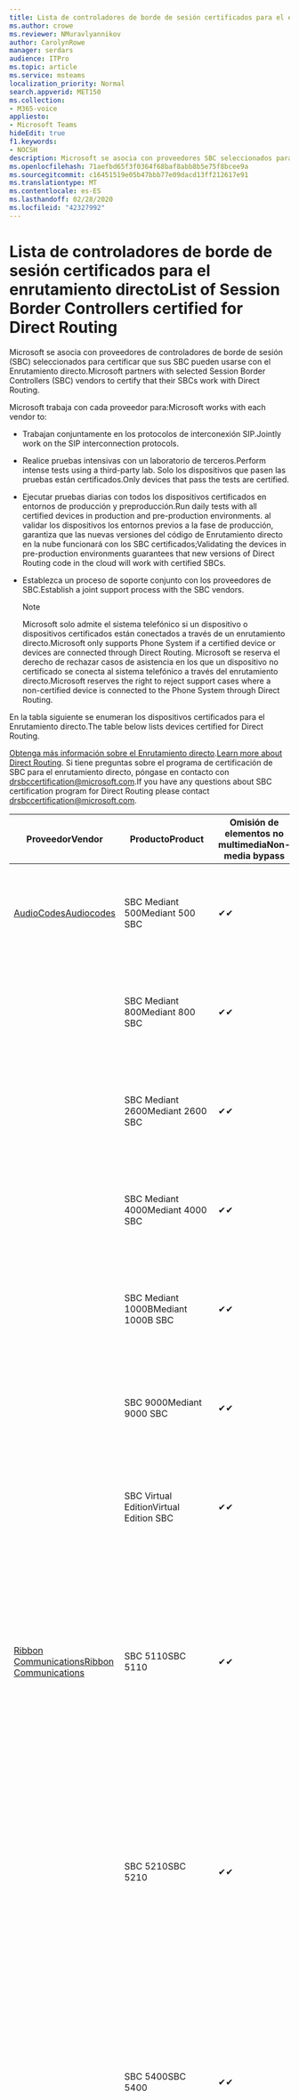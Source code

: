 ```yaml
---
title: Lista de controladores de borde de sesión certificados para el enrutamiento directo
ms.author: crowe
ms.reviewer: NMuravlyannikov
author: CarolynRowe
manager: serdars
audience: ITPro
ms.topic: article
ms.service: msteams
localization_priority: Normal
search.appverid: MET150
ms.collection:
- M365-voice
appliesto:
- Microsoft Teams
hideEdit: true
f1.keywords:
- NOCSH
description: Microsoft se asocia con proveedores SBC seleccionados para certificar que sus SBC pueden usarse con el Enrutamiento directo.
ms.openlocfilehash: 71aefbd65f3f0364f68baf8abb8b5e75f8bcee9a
ms.sourcegitcommit: c16451519e05b47bbb77e09dacd13ff212617e91
ms.translationtype: MT
ms.contentlocale: es-ES
ms.lasthandoff: 02/28/2020
ms.locfileid: "42327992"
---
```

# <a name="list-of-session-border-controllers-certified-for-direct-routing"></a><span data-ttu-id="371fb-103">Lista de controladores de borde de sesión certificados para el enrutamiento directo</span><span class="sxs-lookup"><span data-stu-id="371fb-103">List of Session Border Controllers certified for Direct Routing</span></span>

<span data-ttu-id="371fb-104">Microsoft se asocia con proveedores de controladores de borde de sesión (SBC) seleccionados para certificar que sus SBC pueden usarse con el Enrutamiento directo.</span><span class="sxs-lookup"><span data-stu-id="371fb-104">Microsoft partners with selected Session Border Controllers (SBC) vendors to certify that their SBCs work with Direct Routing.</span></span> 

<span data-ttu-id="371fb-105">Microsoft trabaja con cada proveedor para:</span><span class="sxs-lookup"><span data-stu-id="371fb-105">Microsoft works with each vendor to:</span></span> 

- <span data-ttu-id="371fb-106">Trabajan conjuntamente en los protocolos de interconexión SIP.</span><span class="sxs-lookup"><span data-stu-id="371fb-106">Jointly work on the SIP interconnection protocols.</span></span>
- <span data-ttu-id="371fb-107">Realice pruebas intensivas con un laboratorio de terceros.</span><span class="sxs-lookup"><span data-stu-id="371fb-107">Perform intense tests using a third-party lab.</span></span> <span data-ttu-id="371fb-108">Solo los dispositivos que pasen las pruebas están certificados.</span><span class="sxs-lookup"><span data-stu-id="371fb-108">Only devices that pass the tests are certified.</span></span> 
- <span data-ttu-id="371fb-109">Ejecutar pruebas diarias con todos los dispositivos certificados en entornos de producción y preproducción.</span><span class="sxs-lookup"><span data-stu-id="371fb-109">Run daily tests with all certified devices in production and pre-production environments.</span></span> <span data-ttu-id="371fb-110">al validar los dispositivos los entornos previos a la fase de producción, garantiza que las nuevas versiones del código de Enrutamiento directo en la nube funcionará con los SBC certificados;</span><span class="sxs-lookup"><span data-stu-id="371fb-110">Validating the devices in pre-production environments guarantees that new versions of Direct Routing code in the cloud will work with certified SBCs.</span></span> 
- <span data-ttu-id="371fb-111">Establezca un proceso de soporte conjunto con los proveedores de SBC.</span><span class="sxs-lookup"><span data-stu-id="371fb-111">Establish a joint support process with the SBC vendors.</span></span>


  > [!NOTE]
  > <span data-ttu-id="371fb-112">Microsoft solo admite el sistema telefónico si un dispositivo o dispositivos certificados están conectados a través de un enrutamiento directo.</span><span class="sxs-lookup"><span data-stu-id="371fb-112">Microsoft only supports Phone System if a certified device or devices are connected through Direct Routing.</span></span> <span data-ttu-id="371fb-113">Microsoft se reserva el derecho de rechazar casos de asistencia en los que un dispositivo no certificado se conecta al sistema telefónico a través del enrutamiento directo.</span><span class="sxs-lookup"><span data-stu-id="371fb-113">Microsoft reserves the right to reject support cases where a non-certified device is connected to the Phone System through Direct Routing.</span></span> 

<span data-ttu-id="371fb-114">En la tabla siguiente se enumeran los dispositivos certificados para el Enrutamiento directo.</span><span class="sxs-lookup"><span data-stu-id="371fb-114">The table below lists devices certified for Direct Routing.</span></span> 

<span data-ttu-id="371fb-115">[Obtenga más información sobre el Enrutamiento directo](https://aka.ms/dr).</span><span class="sxs-lookup"><span data-stu-id="371fb-115">[Learn more about Direct Routing](https://aka.ms/dr).</span></span> <span data-ttu-id="371fb-116">Si tiene preguntas sobre el programa de certificación de SBC para el enrutamiento directo, póngase en contacto con drsbccertification@microsoft.com.</span><span class="sxs-lookup"><span data-stu-id="371fb-116">If you have any questions about SBC certification program for Direct Routing please contact drsbccertification@microsoft.com.</span></span>


|                                                       <span data-ttu-id="371fb-117">Proveedor</span><span class="sxs-lookup"><span data-stu-id="371fb-117">Vendor</span></span>                                                        |       <span data-ttu-id="371fb-118">Producto</span><span class="sxs-lookup"><span data-stu-id="371fb-118">Product</span></span>       | <span data-ttu-id="371fb-119">Omisión de elementos no multimedia</span><span class="sxs-lookup"><span data-stu-id="371fb-119">Non-media bypass</span></span> | <span data-ttu-id="371fb-120">Omisión de medios</span><span class="sxs-lookup"><span data-stu-id="371fb-120">Media bypass</span></span> | <span data-ttu-id="371fb-121">Versión del software</span><span class="sxs-lookup"><span data-stu-id="371fb-121">Software version</span></span> | <span data-ttu-id="371fb-122">Validada con proveedores de E911</span><span class="sxs-lookup"><span data-stu-id="371fb-122">Validated with E911 providers</span></span> | <span data-ttu-id="371fb-123">Capacidad de ELIN</span><span class="sxs-lookup"><span data-stu-id="371fb-123">ELIN capable</span></span>
|---------------------------------------------------------------------------------------------------------------------|---------------------|------------------|--------------|------------------|-----------------|------------------|
| [<span data-ttu-id="371fb-124">AudioCodes</span><span class="sxs-lookup"><span data-stu-id="371fb-124">Audiocodes</span></span>](https://www.audiocodes.com/solutions-products/products/products-for-microsoft-365/direct-routing-for-microsoft-teams) |   <span data-ttu-id="371fb-125">SBC Mediant 500</span><span class="sxs-lookup"><span data-stu-id="371fb-125">Mediant 500 SBC</span></span>   |     <span data-ttu-id="371fb-126">&#10004;</span><span class="sxs-lookup"><span data-stu-id="371fb-126">&#10004;</span></span>     |   <span data-ttu-id="371fb-127">&#10004;</span><span class="sxs-lookup"><span data-stu-id="371fb-127">&#10004;</span></span>    |  <span data-ttu-id="371fb-128">7.20 a. 250</span><span class="sxs-lookup"><span data-stu-id="371fb-128">7.20A.250</span></span>   | <ul> <li> <span data-ttu-id="371fb-129">Enrutamiento de ubicación dinámica de ancho de banda</span><span class="sxs-lookup"><span data-stu-id="371fb-129">Bandwidth Dynamic Location Routing</span></span> </li> </ul>
|                                                                                                                     |   <span data-ttu-id="371fb-130">SBC Mediant 800</span><span class="sxs-lookup"><span data-stu-id="371fb-130">Mediant 800 SBC</span></span>   |     <span data-ttu-id="371fb-131">&#10004;</span><span class="sxs-lookup"><span data-stu-id="371fb-131">&#10004;</span></span>     |   <span data-ttu-id="371fb-132">&#10004;</span><span class="sxs-lookup"><span data-stu-id="371fb-132">&#10004;</span></span>     |  <span data-ttu-id="371fb-133">7.20 a. 250</span><span class="sxs-lookup"><span data-stu-id="371fb-133">7.20A.250</span></span>   |  <ul> <li> <span data-ttu-id="371fb-134">Enrutamiento de ubicación dinámica de ancho de banda</span><span class="sxs-lookup"><span data-stu-id="371fb-134">Bandwidth Dynamic Location Routing</span></span> </li> </ul>  |    |
|                                                                                                                     |  <span data-ttu-id="371fb-135">SBC Mediant 2600</span><span class="sxs-lookup"><span data-stu-id="371fb-135">Mediant 2600 SBC</span></span>   |     <span data-ttu-id="371fb-136">&#10004;</span><span class="sxs-lookup"><span data-stu-id="371fb-136">&#10004;</span></span>     |   <span data-ttu-id="371fb-137">&#10004;</span><span class="sxs-lookup"><span data-stu-id="371fb-137">&#10004;</span></span>    |  <span data-ttu-id="371fb-138">7.20 a. 250</span><span class="sxs-lookup"><span data-stu-id="371fb-138">7.20A.250</span></span>   |   <ul> <li> <span data-ttu-id="371fb-139">Enrutamiento de ubicación dinámica de ancho de banda</span><span class="sxs-lookup"><span data-stu-id="371fb-139">Bandwidth Dynamic Location Routing</span></span> </li> </ul>  |    |    
|                                                                                                                     |  <span data-ttu-id="371fb-140">SBC Mediant 4000</span><span class="sxs-lookup"><span data-stu-id="371fb-140">Mediant 4000 SBC</span></span>   |     <span data-ttu-id="371fb-141">&#10004;</span><span class="sxs-lookup"><span data-stu-id="371fb-141">&#10004;</span></span>     |   <span data-ttu-id="371fb-142">&#10004;</span><span class="sxs-lookup"><span data-stu-id="371fb-142">&#10004;</span></span>     |  <span data-ttu-id="371fb-143">7.20 a. 250</span><span class="sxs-lookup"><span data-stu-id="371fb-143">7.20A.250</span></span>   |   <ul> <li> <span data-ttu-id="371fb-144">Enrutamiento de ubicación dinámica de ancho de banda</span><span class="sxs-lookup"><span data-stu-id="371fb-144">Bandwidth Dynamic Location Routing</span></span> </li> </ul>  |    |    
|                                                                                                                     | <span data-ttu-id="371fb-145">SBC Mediant 1000B</span><span class="sxs-lookup"><span data-stu-id="371fb-145">Mediant 1000B  SBC</span></span>  |     <span data-ttu-id="371fb-146">&#10004;</span><span class="sxs-lookup"><span data-stu-id="371fb-146">&#10004;</span></span>     |   <span data-ttu-id="371fb-147">Pending</span><span class="sxs-lookup"><span data-stu-id="371fb-147">Pending</span></span>     |  <span data-ttu-id="371fb-148">7.20 a. 250</span><span class="sxs-lookup"><span data-stu-id="371fb-148">7.20A.250</span></span>  |  <ul> <li> <span data-ttu-id="371fb-149">Enrutamiento de ubicación dinámica de ancho de banda</span><span class="sxs-lookup"><span data-stu-id="371fb-149">Bandwidth Dynamic Location Routing</span></span> </li> </ul>  |    |    
|                                                                                                                     | <span data-ttu-id="371fb-150">SBC 9000</span><span class="sxs-lookup"><span data-stu-id="371fb-150">Mediant 9000  SBC</span></span>  |     <span data-ttu-id="371fb-151">&#10004;</span><span class="sxs-lookup"><span data-stu-id="371fb-151">&#10004;</span></span>     |   <span data-ttu-id="371fb-152">&#10004;</span><span class="sxs-lookup"><span data-stu-id="371fb-152">&#10004;</span></span>     |  <span data-ttu-id="371fb-153">7.20 a. 250</span><span class="sxs-lookup"><span data-stu-id="371fb-153">7.20A.250</span></span>   | <ul> <li> <span data-ttu-id="371fb-154">Enrutamiento de ubicación dinámica de ancho de banda</span><span class="sxs-lookup"><span data-stu-id="371fb-154">Bandwidth Dynamic Location Routing</span></span> </li> </ul>    |    |                                                                       
|                                                                                                                     | <span data-ttu-id="371fb-155">SBC Virtual Edition</span><span class="sxs-lookup"><span data-stu-id="371fb-155">Virtual Edition SBC</span></span> |     <span data-ttu-id="371fb-156">&#10004;</span><span class="sxs-lookup"><span data-stu-id="371fb-156">&#10004;</span></span>     |   <span data-ttu-id="371fb-157">&#10004;</span><span class="sxs-lookup"><span data-stu-id="371fb-157">&#10004;</span></span>     |  <span data-ttu-id="371fb-158">7.20 a. 250</span><span class="sxs-lookup"><span data-stu-id="371fb-158">7.20A.250</span></span> |  <ul> <li> <span data-ttu-id="371fb-159">Enrutamiento de ubicación dinámica de ancho de banda</span><span class="sxs-lookup"><span data-stu-id="371fb-159">Bandwidth Dynamic Location Routing</span></span> </li> </ul>   |    |    
|  [<span data-ttu-id="371fb-160">Ribbon Communications</span><span class="sxs-lookup"><span data-stu-id="371fb-160">Ribbon Communications</span></span>](https://ribboncommunications.com/solutions/enterprise-solutions/microsoft-skype-business)  |      <span data-ttu-id="371fb-161">SBC 5110</span><span class="sxs-lookup"><span data-stu-id="371fb-161">SBC 5110</span></span>       |     <span data-ttu-id="371fb-162">&#10004;</span><span class="sxs-lookup"><span data-stu-id="371fb-162">&#10004;</span></span>     |   <span data-ttu-id="371fb-163">&#10004;</span><span class="sxs-lookup"><span data-stu-id="371fb-163">&#10004;</span></span>    |       <span data-ttu-id="371fb-164">7,2</span><span class="sxs-lookup"><span data-stu-id="371fb-164">7.2</span></span>       | <ul> <li> <span data-ttu-id="371fb-165">Enrutamiento de ubicación dinámica de ancho de banda</span><span class="sxs-lookup"><span data-stu-id="371fb-165">Bandwidth Dynamic Location Routing</span></span> </li> <li><span data-ttu-id="371fb-166">Entrada ERS</span><span class="sxs-lookup"><span data-stu-id="371fb-166">Intrado ERS</span></span> </li> <li><span data-ttu-id="371fb-167">Entrada EGW</span><span class="sxs-lookup"><span data-stu-id="371fb-167">Intrado EGW</span></span></li> <li> <span data-ttu-id="371fb-168">Movilidad del horizonte de cielo rojo</span><span class="sxs-lookup"><span data-stu-id="371fb-168">Red Sky Horizon Mobility</span></span> </li>  </ul> |   <span data-ttu-id="371fb-169">No</span><span class="sxs-lookup"><span data-stu-id="371fb-169">No</span></span> |    
|                                                                                                                     |      <span data-ttu-id="371fb-170">SBC 5210</span><span class="sxs-lookup"><span data-stu-id="371fb-170">SBC 5210</span></span>       |     <span data-ttu-id="371fb-171">&#10004;</span><span class="sxs-lookup"><span data-stu-id="371fb-171">&#10004;</span></span>     |  <span data-ttu-id="371fb-172">&#10004;</span><span class="sxs-lookup"><span data-stu-id="371fb-172">&#10004;</span></span>    |       <span data-ttu-id="371fb-173">7,2</span><span class="sxs-lookup"><span data-stu-id="371fb-173">7.2</span></span>       |  <ul> <li> <span data-ttu-id="371fb-174">Enrutamiento de ubicación dinámica de ancho de banda</span><span class="sxs-lookup"><span data-stu-id="371fb-174">Bandwidth Dynamic Location Routing</span></span> </li> <li><span data-ttu-id="371fb-175">Entrada ERS</span><span class="sxs-lookup"><span data-stu-id="371fb-175">Intrado ERS</span></span> </li> <li><span data-ttu-id="371fb-176">Entrada EGW</span><span class="sxs-lookup"><span data-stu-id="371fb-176">Intrado EGW</span></span></li> <li> <span data-ttu-id="371fb-177">Movilidad del horizonte de cielo rojo</span><span class="sxs-lookup"><span data-stu-id="371fb-177">Red Sky Horizon Mobility</span></span> </li> </ul> | <span data-ttu-id="371fb-178">No</span><span class="sxs-lookup"><span data-stu-id="371fb-178">No</span></span>   |    
|                                                                                                                     |      <span data-ttu-id="371fb-179">SBC 5400</span><span class="sxs-lookup"><span data-stu-id="371fb-179">SBC 5400</span></span>       |     <span data-ttu-id="371fb-180">&#10004;</span><span class="sxs-lookup"><span data-stu-id="371fb-180">&#10004;</span></span>     |   <span data-ttu-id="371fb-181">&#10004;</span><span class="sxs-lookup"><span data-stu-id="371fb-181">&#10004;</span></span>   |       <span data-ttu-id="371fb-182">7,2</span><span class="sxs-lookup"><span data-stu-id="371fb-182">7.2</span></span>       |  <ul> <li> <span data-ttu-id="371fb-183">Enrutamiento de ubicación dinámica de ancho de banda</span><span class="sxs-lookup"><span data-stu-id="371fb-183">Bandwidth Dynamic Location Routing</span></span> </li><li><span data-ttu-id="371fb-184">Entrada ERS</span><span class="sxs-lookup"><span data-stu-id="371fb-184">Intrado ERS</span></span> </li> <li><span data-ttu-id="371fb-185">Entrada EGW</span><span class="sxs-lookup"><span data-stu-id="371fb-185">Intrado EGW</span></span></li> <li> <span data-ttu-id="371fb-186">Movilidad del horizonte de cielo rojo</span><span class="sxs-lookup"><span data-stu-id="371fb-186">Red Sky Horizon Mobility</span></span> </li> </ul>  |<span data-ttu-id="371fb-187">No</span><span class="sxs-lookup"><span data-stu-id="371fb-187">No</span></span>|    
|                                                                                                                     |      <span data-ttu-id="371fb-188">SBC 7000</span><span class="sxs-lookup"><span data-stu-id="371fb-188">SBC 7000</span></span>       |     <span data-ttu-id="371fb-189">&#10004;</span><span class="sxs-lookup"><span data-stu-id="371fb-189">&#10004;</span></span>     |   <span data-ttu-id="371fb-190">&#10004;</span><span class="sxs-lookup"><span data-stu-id="371fb-190">&#10004;</span></span>    |       <span data-ttu-id="371fb-191">7,2</span><span class="sxs-lookup"><span data-stu-id="371fb-191">7.2</span></span>       |   <ul> <li> <span data-ttu-id="371fb-192">Enrutamiento de ubicación dinámica de ancho de banda</span><span class="sxs-lookup"><span data-stu-id="371fb-192">Bandwidth Dynamic Location Routing</span></span> </li> <li><span data-ttu-id="371fb-193">Entrada ERS</span><span class="sxs-lookup"><span data-stu-id="371fb-193">Intrado ERS</span></span> </li> <li><span data-ttu-id="371fb-194">Entrada EGW</span><span class="sxs-lookup"><span data-stu-id="371fb-194">Intrado EGW</span></span></li> <li> <span data-ttu-id="371fb-195">Movilidad del horizonte de cielo rojo</span><span class="sxs-lookup"><span data-stu-id="371fb-195">Red Sky Horizon Mobility</span></span> </li> </ul> |  <span data-ttu-id="371fb-196">No</span><span class="sxs-lookup"><span data-stu-id="371fb-196">No</span></span>  |    
|                                                                                                                     |       <span data-ttu-id="371fb-197">SBC SWe</span><span class="sxs-lookup"><span data-stu-id="371fb-197">SBC SWe</span></span>       |     <span data-ttu-id="371fb-198">&#10004;</span><span class="sxs-lookup"><span data-stu-id="371fb-198">&#10004;</span></span>     |   <span data-ttu-id="371fb-199">&#10004;</span><span class="sxs-lookup"><span data-stu-id="371fb-199">&#10004;</span></span>   |       <span data-ttu-id="371fb-200">7,2</span><span class="sxs-lookup"><span data-stu-id="371fb-200">7.2</span></span>       |   <ul> <li> <span data-ttu-id="371fb-201">Enrutamiento de ubicación dinámica de ancho de banda</span><span class="sxs-lookup"><span data-stu-id="371fb-201">Bandwidth Dynamic Location Routing</span></span> </li> <li><span data-ttu-id="371fb-202">Entrada ERS</span><span class="sxs-lookup"><span data-stu-id="371fb-202">Intrado ERS</span></span> </li> <li><span data-ttu-id="371fb-203">Entrada EGW</span><span class="sxs-lookup"><span data-stu-id="371fb-203">Intrado EGW</span></span></li> <li> <span data-ttu-id="371fb-204">Movilidad del horizonte de cielo rojo</span><span class="sxs-lookup"><span data-stu-id="371fb-204">Red Sky Horizon Mobility</span></span> </li> </ul> |   <span data-ttu-id="371fb-205">No</span><span class="sxs-lookup"><span data-stu-id="371fb-205">No</span></span> |    
|                                                                                                                     |      <span data-ttu-id="371fb-206">SBC 1000</span><span class="sxs-lookup"><span data-stu-id="371fb-206">SBC 1000</span></span>       |     <span data-ttu-id="371fb-207">&#10004;</span><span class="sxs-lookup"><span data-stu-id="371fb-207">&#10004;</span></span>     |   <span data-ttu-id="371fb-208">&#10004;</span><span class="sxs-lookup"><span data-stu-id="371fb-208">&#10004;</span></span>    |      <span data-ttu-id="371fb-209">8.0.3 (compilación 537)</span><span class="sxs-lookup"><span data-stu-id="371fb-209">8.0.3 (build 537)</span></span>     |  <ul> <li> <span data-ttu-id="371fb-210">Enrutamiento de ubicación dinámica de ancho de banda</span><span class="sxs-lookup"><span data-stu-id="371fb-210">Bandwidth Dynamic Location Routing</span></span> </li> <li> <span data-ttu-id="371fb-211">Entrada ERS</span><span class="sxs-lookup"><span data-stu-id="371fb-211">Intrado ERS</span></span> </li> <li><span data-ttu-id="371fb-212">Entrada EGW</span><span class="sxs-lookup"><span data-stu-id="371fb-212">Intrado EGW</span></span> </li> <li> <span data-ttu-id="371fb-213">Movilidad del horizonte de cielo rojo</span><span class="sxs-lookup"><span data-stu-id="371fb-213">Red Sky Horizon Mobility</span></span> </li> </ul>   |         |    
|                                                                                                                     |      <span data-ttu-id="371fb-214">SBC 2000</span><span class="sxs-lookup"><span data-stu-id="371fb-214">SBC 2000</span></span>       |     <span data-ttu-id="371fb-215">&#10004;</span><span class="sxs-lookup"><span data-stu-id="371fb-215">&#10004;</span></span>     |   <span data-ttu-id="371fb-216">&#10004;</span><span class="sxs-lookup"><span data-stu-id="371fb-216">&#10004;</span></span>   |     <span data-ttu-id="371fb-217">8.0.3 (compilación 537)</span><span class="sxs-lookup"><span data-stu-id="371fb-217">8.0.3 (build 537)</span></span>     |  <ul> <li> <span data-ttu-id="371fb-218">Enrutamiento de ubicación dinámica de ancho de banda</span><span class="sxs-lookup"><span data-stu-id="371fb-218">Bandwidth Dynamic Location Routing</span></span> </li> <li> <span data-ttu-id="371fb-219">Entrada ERS</span><span class="sxs-lookup"><span data-stu-id="371fb-219">Intrado ERS</span></span> </li> <li><span data-ttu-id="371fb-220">Entrada EGW</span><span class="sxs-lookup"><span data-stu-id="371fb-220">Intrado EGW</span></span> </li> <li> <span data-ttu-id="371fb-221">Movilidad del horizonte de cielo rojo</span><span class="sxs-lookup"><span data-stu-id="371fb-221">Red Sky Horizon Mobility</span></span> </li> </ul>   |           |    
|                                                                                                                     |    <span data-ttu-id="371fb-222">SBC SWe Lite</span><span class="sxs-lookup"><span data-stu-id="371fb-222">SBC SWe Lite</span></span>     |     <span data-ttu-id="371fb-223">&#10004;</span><span class="sxs-lookup"><span data-stu-id="371fb-223">&#10004;</span></span>     |  <span data-ttu-id="371fb-224">&#10004;</span><span class="sxs-lookup"><span data-stu-id="371fb-224">&#10004;</span></span>    |      <span data-ttu-id="371fb-225">8.0.3 (compilación 216)</span><span class="sxs-lookup"><span data-stu-id="371fb-225">8.0.3 (build 216)</span></span>    |  <ul> <li> <span data-ttu-id="371fb-226">Enrutamiento de ubicación dinámica de ancho de banda</span><span class="sxs-lookup"><span data-stu-id="371fb-226">Bandwidth Dynamic Location Routing</span></span> </li> <li> <span data-ttu-id="371fb-227">Entrada ERS</span><span class="sxs-lookup"><span data-stu-id="371fb-227">Intrado ERS</span></span> </li> <li><span data-ttu-id="371fb-228">Entrada EGW</span><span class="sxs-lookup"><span data-stu-id="371fb-228">Intrado EGW</span></span> </li> <li> <span data-ttu-id="371fb-229">Movilidad del horizonte de cielo rojo</span><span class="sxs-lookup"><span data-stu-id="371fb-229">Red Sky Horizon Mobility</span></span> </li> </ul>    |           |   
| | <span data-ttu-id="371fb-230">Serie Edgemarc</span><span class="sxs-lookup"><span data-stu-id="371fb-230">Edgemarc Series</span></span> |  <span data-ttu-id="371fb-231">&#10004;</span><span class="sxs-lookup"><span data-stu-id="371fb-231">&#10004;</span></span> | | <span data-ttu-id="371fb-232">15.6.1</span><span class="sxs-lookup"><span data-stu-id="371fb-232">15.6.1</span></span> | 
|                     [<span data-ttu-id="371fb-233">Thinktel</span><span class="sxs-lookup"><span data-stu-id="371fb-233">Thinktel</span></span>](https://www.thinktel.ca/services/think-365/think-365-overview/)                      |    <span data-ttu-id="371fb-234">SBC Think 365</span><span class="sxs-lookup"><span data-stu-id="371fb-234">Think 365 SBC</span></span>    |     <span data-ttu-id="371fb-235">&#10004;</span><span class="sxs-lookup"><span data-stu-id="371fb-235">&#10004;</span></span>     |        <span data-ttu-id="371fb-236">Pending</span><span class="sxs-lookup"><span data-stu-id="371fb-236">Pending</span></span>   |       <span data-ttu-id="371fb-237">V1.4</span><span class="sxs-lookup"><span data-stu-id="371fb-237">V1.4</span></span>       |     |    |    
|                     [<span data-ttu-id="371fb-238">Oracle</span><span class="sxs-lookup"><span data-stu-id="371fb-238">Oracle</span></span>](https://www.oracle.com/industries/communications/enterprise-session-border-controller/microsoft.html)                      |    <span data-ttu-id="371fb-239">AP 1100</span><span class="sxs-lookup"><span data-stu-id="371fb-239">AP 1100</span></span>      |    <span data-ttu-id="371fb-240">&#10004;</span><span class="sxs-lookup"><span data-stu-id="371fb-240">&#10004;</span></span>     |    <span data-ttu-id="371fb-241">&#10004;</span><span class="sxs-lookup"><span data-stu-id="371fb-241">&#10004;</span></span>    |   <span data-ttu-id="371fb-242">8.3.0.0.1</span><span class="sxs-lookup"><span data-stu-id="371fb-242">8.3.0.0.1</span></span> |   <ul> <li> <span data-ttu-id="371fb-243">Enrutamiento de ubicación dinámica de ancho de banda</span><span class="sxs-lookup"><span data-stu-id="371fb-243">Bandwidth Dynamic Location Routing</span></span> </li>  <li> <span data-ttu-id="371fb-244">Entrada ERS</span><span class="sxs-lookup"><span data-stu-id="371fb-244">Intrado ERS</span></span> </li> <li><span data-ttu-id="371fb-245">Entrada EGW</span><span class="sxs-lookup"><span data-stu-id="371fb-245">Intrado EGW</span></span> </li> </ul>   |    |    
|                                                                                                                    |    <span data-ttu-id="371fb-246">AP 3900</span><span class="sxs-lookup"><span data-stu-id="371fb-246">AP 3900</span></span>           |    <span data-ttu-id="371fb-247">&#10004;</span><span class="sxs-lookup"><span data-stu-id="371fb-247">&#10004;</span></span>     |    <span data-ttu-id="371fb-248">&#10004;</span><span class="sxs-lookup"><span data-stu-id="371fb-248">&#10004;</span></span>   |   <span data-ttu-id="371fb-249">8.3.0.0.1</span><span class="sxs-lookup"><span data-stu-id="371fb-249">8.3.0.0.1</span></span>  |  <ul> <li> <span data-ttu-id="371fb-250">Enrutamiento de ubicación dinámica de ancho de banda</span><span class="sxs-lookup"><span data-stu-id="371fb-250">Bandwidth Dynamic Location Routing</span></span> </li>  <li> <span data-ttu-id="371fb-251">Entrada ERS</span><span class="sxs-lookup"><span data-stu-id="371fb-251">Intrado ERS</span></span> </li> <li><span data-ttu-id="371fb-252">Entrada EGW</span><span class="sxs-lookup"><span data-stu-id="371fb-252">Intrado EGW</span></span> </li> </ul>  |    |    
|                                                                                                                    |      <span data-ttu-id="371fb-253">AP 4600</span><span class="sxs-lookup"><span data-stu-id="371fb-253">AP 4600</span></span>         |    <span data-ttu-id="371fb-254">&#10004;</span><span class="sxs-lookup"><span data-stu-id="371fb-254">&#10004;</span></span>   |    <span data-ttu-id="371fb-255">&#10004;</span><span class="sxs-lookup"><span data-stu-id="371fb-255">&#10004;</span></span>     |     <span data-ttu-id="371fb-256">8.3.0.0.1</span><span class="sxs-lookup"><span data-stu-id="371fb-256">8.3.0.0.1</span></span>  |   <ul> <li> <span data-ttu-id="371fb-257">Enrutamiento de ubicación dinámica de ancho de banda</span><span class="sxs-lookup"><span data-stu-id="371fb-257">Bandwidth Dynamic Location Routing</span></span> </li>  <li> <span data-ttu-id="371fb-258">Entrada ERS</span><span class="sxs-lookup"><span data-stu-id="371fb-258">Intrado ERS</span></span> </li> <li><span data-ttu-id="371fb-259">Entrada EGW</span><span class="sxs-lookup"><span data-stu-id="371fb-259">Intrado EGW</span></span> </li> </ul>  |    |    
|                                                                                                                    |      <span data-ttu-id="371fb-260">AP 6300</span><span class="sxs-lookup"><span data-stu-id="371fb-260">AP 6300</span></span>         |    <span data-ttu-id="371fb-261">&#10004;</span><span class="sxs-lookup"><span data-stu-id="371fb-261">&#10004;</span></span>   |    <span data-ttu-id="371fb-262">&#10004;</span><span class="sxs-lookup"><span data-stu-id="371fb-262">&#10004;</span></span>     |     <span data-ttu-id="371fb-263">8.3.0.0.1</span><span class="sxs-lookup"><span data-stu-id="371fb-263">8.3.0.0.1</span></span>  |  <ul> <li> <span data-ttu-id="371fb-264">Enrutamiento de ubicación dinámica de ancho de banda</span><span class="sxs-lookup"><span data-stu-id="371fb-264">Bandwidth Dynamic Location Routing</span></span> </li> <li> <span data-ttu-id="371fb-265">Entrada ERS</span><span class="sxs-lookup"><span data-stu-id="371fb-265">Intrado ERS</span></span> </li> <li><span data-ttu-id="371fb-266">Entrada EGW</span><span class="sxs-lookup"><span data-stu-id="371fb-266">Intrado EGW</span></span> </li> </ul>   |    |    
|                                                                                                                   |      <span data-ttu-id="371fb-267">AP 6350</span><span class="sxs-lookup"><span data-stu-id="371fb-267">AP 6350</span></span>           |    <span data-ttu-id="371fb-268">&#10004;</span><span class="sxs-lookup"><span data-stu-id="371fb-268">&#10004;</span></span>   |    <span data-ttu-id="371fb-269">&#10004;</span><span class="sxs-lookup"><span data-stu-id="371fb-269">&#10004;</span></span>    |     <span data-ttu-id="371fb-270">8.3.0.0.1</span><span class="sxs-lookup"><span data-stu-id="371fb-270">8.3.0.0.1</span></span>  |   <ul> <li> <span data-ttu-id="371fb-271">Enrutamiento de ubicación dinámica de ancho de banda</span><span class="sxs-lookup"><span data-stu-id="371fb-271">Bandwidth Dynamic Location Routing</span></span> </li> <li> <span data-ttu-id="371fb-272">Entrada ERS</span><span class="sxs-lookup"><span data-stu-id="371fb-272">Intrado ERS</span></span> </li> <li><span data-ttu-id="371fb-273">Entrada EGW</span><span class="sxs-lookup"><span data-stu-id="371fb-273">Intrado EGW</span></span> </li> </ul>  |    |                                            
|                                                                                                                    |      <span data-ttu-id="371fb-274">VME</span><span class="sxs-lookup"><span data-stu-id="371fb-274">VME</span></span>           |    <span data-ttu-id="371fb-275">&#10004;</span><span class="sxs-lookup"><span data-stu-id="371fb-275">&#10004;</span></span>    |    <span data-ttu-id="371fb-276">&#10004;</span><span class="sxs-lookup"><span data-stu-id="371fb-276">&#10004;</span></span>    |     <span data-ttu-id="371fb-277">8.3.0.0.1</span><span class="sxs-lookup"><span data-stu-id="371fb-277">8.3.0.0.1</span></span>   |   <ul> <li> <span data-ttu-id="371fb-278">Enrutamiento de ubicación dinámica de ancho de banda</span><span class="sxs-lookup"><span data-stu-id="371fb-278">Bandwidth Dynamic Location Routing</span></span> </li> <li> <span data-ttu-id="371fb-279">Entrada ERS</span><span class="sxs-lookup"><span data-stu-id="371fb-279">Intrado ERS</span></span> </li> <li><span data-ttu-id="371fb-280">Entrada EGW</span><span class="sxs-lookup"><span data-stu-id="371fb-280">Intrado EGW</span></span> </li> </ul>   |    |    
|                     [<span data-ttu-id="371fb-281">TE-SYSTEMS</span><span class="sxs-lookup"><span data-stu-id="371fb-281">TE-SYSTEMS</span></span>](https://www.anynode.de/anynode-and-microsoft-teams/)                               |     <span data-ttu-id="371fb-282">anynode</span><span class="sxs-lookup"><span data-stu-id="371fb-282">anynode</span></span>         |     <span data-ttu-id="371fb-283">&#10004;</span><span class="sxs-lookup"><span data-stu-id="371fb-283">&#10004;</span></span>   |  <span data-ttu-id="371fb-284">&#10004;</span><span class="sxs-lookup"><span data-stu-id="371fb-284">&#10004;</span></span>   |      <span data-ttu-id="371fb-285">v3.16.2</span><span class="sxs-lookup"><span data-stu-id="371fb-285">v3.16.2</span></span>      |     |    |    


<span data-ttu-id="371fb-286">En la siguiente tabla se enumeran los dispositivos verificados para la interoperabilidad entre el enrutamiento directo y los dispositivos analógicos.</span><span class="sxs-lookup"><span data-stu-id="371fb-286">The following table lists devices that are verified for interoperability between Direct Routing and Analog Devices.</span></span>

|                                                       <span data-ttu-id="371fb-287">Proveedor</span><span class="sxs-lookup"><span data-stu-id="371fb-287">Vendor</span></span>                                                        |       <span data-ttu-id="371fb-288">Producto</span><span class="sxs-lookup"><span data-stu-id="371fb-288">Product</span></span>       | <span data-ttu-id="371fb-289">Probado</span><span class="sxs-lookup"><span data-stu-id="371fb-289">Verified</span></span>
|---------------------------------------------------------------------------------------------------------------------|---------------------|------------------|
| [<span data-ttu-id="371fb-290">AudioCodes</span><span class="sxs-lookup"><span data-stu-id="371fb-290">Audiocodes</span></span>](https://www.audiocodes.com/solutions-products/products/products-for-microsoft-365/direct-routing-for-microsoft-teams) |   [<span data-ttu-id="371fb-291">ATA-1</span><span class="sxs-lookup"><span data-stu-id="371fb-291">ATA-1</span></span>](https://www.audiocodes.com/media/2373/mp-1xx-and-mp-124-datasheet.pdf)   |     <span data-ttu-id="371fb-292">&#10004;</span><span class="sxs-lookup"><span data-stu-id="371fb-292">&#10004;</span></span>     |

<span data-ttu-id="371fb-293">Para enviarnos comentarios sobre los equipos, como ideas para nuevas características, vea [uservoice](https://microsoftteams.uservoice.com) Anote la certificación concedida a una versión principal.</span><span class="sxs-lookup"><span data-stu-id="371fb-293">To give us product feedback about Teams, such as ideas for new features, see [Uservoice](https://microsoftteams.uservoice.com) Note the certification granted to a major version.</span></span> <span data-ttu-id="371fb-294">Eso significa que se admite el firmware con cualquier número en el firmware de SBC siguiendo la versión principal.</span><span class="sxs-lookup"><span data-stu-id="371fb-294">That means that firmware with any number in the SBC firmware following the major version is supported.</span></span>
